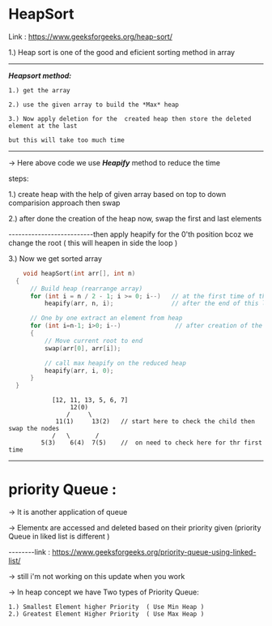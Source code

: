 # HeapSort

Link : https://www.geeksforgeeks.org/heap-sort/

1.) Heap sort is one of the good and eficient sorting method in array

---

***Heapsort method:***

    1.) get the array
  
    2.) use the given array to build the *Max* heap
  
    3.) Now apply deletion for the  created heap then store the deleted element at the last
  
    but this will take too much time
    
---

 -> Here above code we use ***Heapify*** method to reduce the time
 
 steps:
 
  1.) create heap with the help of given array based on top to down comparision approach then swap
  
  2.) after done the creation of the heap now, swap the first and last elements 
  
   --------------------------then apply heapify for the 0'th position bcoz we change the root (  this will heapen in side the loop )
   
  3.) Now we get sorted array
  
  ```c
      void heapSort(int arr[], int n) 
    { 
        // Build heap (rearrange array) 
        for (int i = n / 2 - 1; i >= 0; i--)   // at the first time of the heap creation it is enough to check last before the nodes
            heapify(arr, n, i);                // after the end of this loop the max heap would build

        // One by one extract an element from heap 
        for (int i=n-1; i>0; i--)               // after creation of the max-heap replace laste elemnt with first element then check 
        {                                                                                           // heap condition
            // Move current root to end 
            swap(arr[0], arr[i]); 

            // call max heapify on the reduced heap 
            heapify(arr, i, 0); 
        } 
    } 
  ```          
                [12, 11, 13, 5, 6, 7]
                     12(0)
                    /     \
                 11(1)     13(2)   // start here to check the child then swap the nodes 
                /   \       /
             5(3)    6(4)  7(5)    //  on need to check here for thr first time 

  
  ---
  
  # priority Queue :
  
   -> It is another application of queue 
   
   -> Elementx are accessed and deleted based on their priority given (priority Queue in liked list is different )
   
   --------link : https://www.geeksforgeeks.org/priority-queue-using-linked-list/
   
   -> still i'm not working on this update when you work
   
   -> In heap concept we have Two types of Priority Queue:
   
    1.) Smallest Element higher Priority  ( Use Min Heap )
    2.) Greatest Element Higher Priority  ( Use Max Heap )
    
